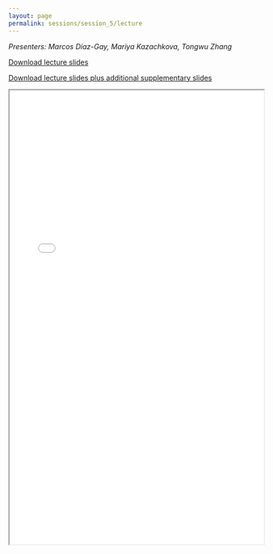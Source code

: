 ```yaml
---
layout: page
permalink: sessions/session_5/lecture
---
```


<!--
## Background - History, concepts, signature types
## Emerging mutational signatures in cancer genomics
## De novo identification of mutational signatures
## Decomposition of mutational signatures based on known reference signatures
## Analysis of clustered mutational signatures
## Topography analysis of mutational signatures
## Dynamics of mutational signatures over cancer evolutionary time
## Mutational signature web-portals and algorithms
## Experimental validation of mutational signatures
-->

*Presenters: Marcos Díaz-Gay, Mariya Kazachkova, Tongwu Zhang*

[Download lecture slides](https://github.com/NCI-ITEB/tumor_epidemiology_approaches_materials/raw/main/lecture_materials/lecture_5/Session5_Mutational_signatures_lecture.pdf)

[Download lecture slides plus additional supplementary slides](https://github.com/NCI-ITEB/tumor_epidemiology_approaches_materials/raw/main/lecture_materials/lecture_5/Session5_Mutational_signatures_full.pdf)

<iframe src="lecture_assets/Session5_Mutational_signatures_lecture.pdf" width="100%" height="900rem" allowfullscreen="true" mozallowfullscreen="true" webkitallowfullscreen="true"></iframe>
